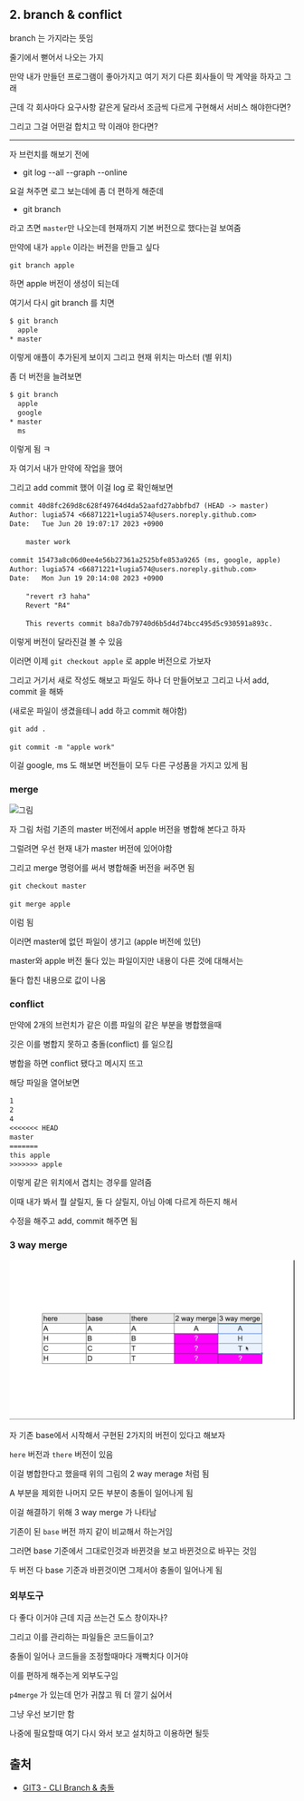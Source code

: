 ## 2. branch & conflict

branch 는 가지라는 뜻임

줄기에서 뻗어서 나오는 가지

만약 내가 만들던 프로그램이 좋아가지고 여기 저기 다른 회사들이 막 계약을 하자고 그래

근데 각 회사마다 요구사항 같은게 달라서 조금씩 다르게 구현해서 서비스 해야한다면?

그리고 그걸 어떤걸 합치고 막 이래야 한다면?

---

자 브런치를 해보기 전에

- git log --all --graph --online

요걸 쳐주면 로그 보는데에 좀 더 편하게 해준데

- git branch

라고 츠면 `master`만 나오는데 현재까지 기본 버전으로 했다는걸 보여줌

만약에 내가 `apple` 이라는 버전을 만들고 싶다

```git
git branch apple
```

하면 apple 버전이 생성이 되는데

여기서 다시 git branch 를 치면

```git
$ git branch
  apple
* master
```

이렇게 애플이 추가된게 보이지 그리고 현재 위치는 마스터 (별 위치)

좀 더 버전을 늘려보면

```git
$ git branch
  apple
  google
* master
  ms
```

이렇게 됨 ㅋ

자 여기서 내가 만약에 작업을 했어

그리고 add commit 했어 이걸 log 로 확인해보면

```git
commit 40d8fc269d8c628f49764d4da52aafd27abbfbd7 (HEAD -> master)
Author: lugia574 <66871221+lugia574@users.noreply.github.com>
Date:   Tue Jun 20 19:07:17 2023 +0900

    master work

commit 15473a8c06d0ee4e56b27361a2525bfe853a9265 (ms, google, apple)
Author: lugia574 <66871221+lugia574@users.noreply.github.com>
Date:   Mon Jun 19 20:14:08 2023 +0900

    "revert r3 haha"
    Revert "R4"

    This reverts commit b8a7db79740d6b5d4d74bcc495d5c930591a893c.
```

이렇게 버전이 달라진걸 볼 수 있음

이러면 이제 `git checkout apple` 로 apple 버전으로 가보자

그리고 거기서 새로 작성도 해보고 파일도 하나 더 만들어보고 그리고 나서 add, commit 을 해봐

(새로운 파일이 생겼을테니 add 하고 commit 해야함)

```git
git add .

git commit -m "apple work"
```

이걸 google, ms 도 해보면 버전들이 모두 다른 구성품을 가지고 있게 됨

### merge

![그림](../pic/merage.png)

자 그림 처럼 기존의 master 버전에서 apple 버전을 병합해 본다고 하자

그럴려면 우선 현재 내가 master 버전에 있어야함

그리고 merge 명령어를 써서 병합해줄 버전을 써주면 됨

```git
git checkout master

git merge apple
```

이럼 됨

이러면 master에 없던 파일이 생기고 (apple 버전에 있던)

master와 apple 버전 둘다 있는 파일이지만 내용이 다른 것에 대해서는

둘다 합친 내용으로 값이 나옴

### conflict

만약에 2개의 브런치가 같은 이름 파일의 같은 부분을 병합했을때

깃은 이를 병합지 못하고 충돌(conflict) 를 일으킴

병합을 하면 conflict 됐다고 메시지 뜨고

해당 파일을 열어보면

```git
1
2
4
<<<<<<< HEAD
master
=======
this apple
>>>>>>> apple
```

이렇게 같은 위치에서 겹치는 경우를 알려줌

이때 내가 봐서 뭘 살릴지, 둘 다 살릴지, 아님 아예 다르게 하든지 해서

수정을 해주고 add, commit 해주면 됨

### 3 way merge

![3wayMerge](../pic/3wayMerge.png)

자 기존 base에서 시작해서 구현된 2가지의 버전이 있다고 해보자

`here` 버전과 `there` 버전이 있음

이걸 병합한다고 했을때 위의 그림의 2 way merage 처럼 됨

A 부분을 제외한 나머지 모든 부분이 충돌이 일어나게 됨

이걸 해결하기 위해 3 way merge 가 나타남

기존이 된 `base` 버전 까지 같이 비교해서 하는거임

그러면 base 기준에서 그대로인것과 바뀐것을 보고 바뀐것으로 바꾸는 것임

두 버전 다 base 기준과 바뀐것이면 그제서야 충돌이 일어나게 됨

### 외부도구

다 좋다 이거야 근데 지금 쓰는건 도스 창이자나?

그리고 이를 관리하는 파일들은 코드들이고?

충돌이 일어나 코드들을 조정할때마다 개빡치다 이거야

이를 편하게 해주는게 외부도구임

`p4merge` 가 있는데 먼가 귀찮고 뭐 더 깔기 싫어서

그냥 우선 보기만 함

나중에 필요할때 여기 다시 와서 보고 설치하고 이용하면 될듯

## 출처

- [GIT3 - CLI Branch & 충돌](https://opentutorials.org/module/3927)
